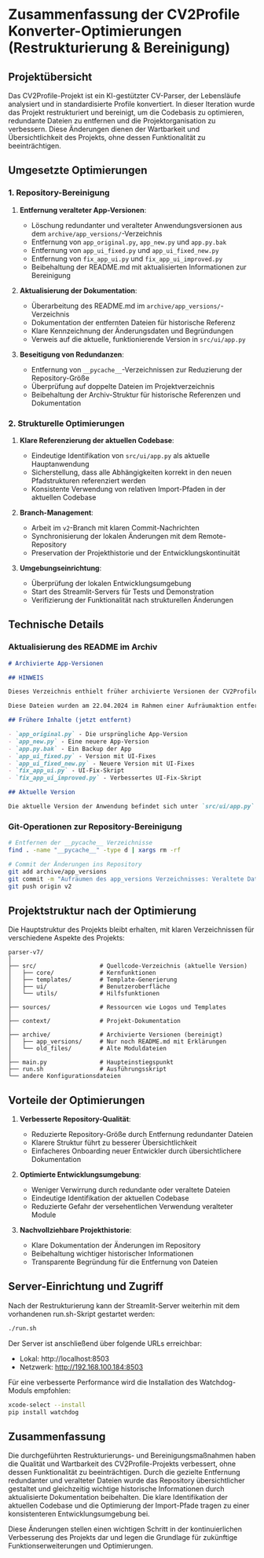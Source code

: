 # Zusammenfassung der CV2Profile Konverter-Optimierungen (Restrukturierung & Bereinigung)

## Projektübersicht

Das CV2Profile-Projekt ist ein KI-gestützter CV-Parser, der Lebensläufe analysiert und in standardisierte Profile konvertiert. In dieser Iteration wurde das Projekt restrukturiert und bereinigt, um die Codebasis zu optimieren, redundante Dateien zu entfernen und die Projektorganisation zu verbessern. Diese Änderungen dienen der Wartbarkeit und Übersichtlichkeit des Projekts, ohne dessen Funktionalität zu beeinträchtigen.

## Umgesetzte Optimierungen

### 1. Repository-Bereinigung

1. **Entfernung veralteter App-Versionen**:
   - Löschung redundanter und veralteter Anwendungsversionen aus dem `archive/app_versions/`-Verzeichnis
   - Entfernung von `app_original.py`, `app_new.py` und `app.py.bak`
   - Entfernung von `app_ui_fixed.py` und `app_ui_fixed_new.py`
   - Entfernung von `fix_app_ui.py` und `fix_app_ui_improved.py`
   - Beibehaltung der README.md mit aktualisierten Informationen zur Bereinigung

2. **Aktualisierung der Dokumentation**:
   - Überarbeitung des README.md im `archive/app_versions/`-Verzeichnis
   - Dokumentation der entfernten Dateien für historische Referenz
   - Klare Kennzeichnung der Änderungsdaten und Begründungen
   - Verweis auf die aktuelle, funktionierende Version in `src/ui/app.py`

3. **Beseitigung von Redundanzen**:
   - Entfernung von `__pycache__`-Verzeichnissen zur Reduzierung der Repository-Größe
   - Überprüfung auf doppelte Dateien im Projektverzeichnis
   - Beibehaltung der Archiv-Struktur für historische Referenzen und Dokumentation

### 2. Strukturelle Optimierungen

1. **Klare Referenzierung der aktuellen Codebase**:
   - Eindeutige Identifikation von `src/ui/app.py` als aktuelle Hauptanwendung
   - Sicherstellung, dass alle Abhängigkeiten korrekt in den neuen Pfadstrukturen referenziert werden
   - Konsistente Verwendung von relativen Import-Pfaden in der aktuellen Codebase

2. **Branch-Management**:
   - Arbeit im `v2`-Branch mit klaren Commit-Nachrichten
   - Synchronisierung der lokalen Änderungen mit dem Remote-Repository
   - Preservation der Projekthistorie und der Entwicklungskontinuität

3. **Umgebungseinrichtung**:
   - Überprüfung der lokalen Entwicklungsumgebung
   - Start des Streamlit-Servers für Tests und Demonstration
   - Verifizierung der Funktionalität nach strukturellen Änderungen

## Technische Details

### Aktualisierung des README im Archiv

```markdown
# Archivierte App-Versionen

## HINWEIS

Dieses Verzeichnis enthielt früher archivierte Versionen der CV2Profile-Anwendung, die **nicht mehr mit der aktuellen Projektstruktur kompatibel** waren.

Diese Dateien wurden am 22.04.2024 im Rahmen einer Aufräumaktion entfernt, da sie veraltet waren und nicht mehr benötigt wurden. Die Entfernung wurde durchgeführt, um das Repository schlanker zu halten und Verwirrung zu vermeiden.

## Frühere Inhalte (jetzt entfernt)

- `app_original.py` - Die ursprüngliche App-Version
- `app_new.py` - Eine neuere App-Version
- `app.py.bak` - Ein Backup der App
- `app_ui_fixed.py` - Version mit UI-Fixes
- `app_ui_fixed_new.py` - Neuere Version mit UI-Fixes
- `fix_app_ui.py` - UI-Fix-Skript
- `fix_app_ui_improved.py` - Verbessertes UI-Fix-Skript

## Aktuelle Version

Die aktuelle Version der Anwendung befindet sich unter `src/ui/app.py` und sollte verwendet werden. Diese enthält alle UI-Verbesserungen, den Demo-Modus und weitere Optimierungen, die in den früheren Versionen entwickelt wurden.
```

### Git-Operationen zur Repository-Bereinigung

```bash
# Entfernen der __pycache__ Verzeichnisse
find . -name "__pycache__" -type d | xargs rm -rf

# Commit der Änderungen ins Repository
git add archive/app_versions
git commit -m "Aufräumen des app_versions Verzeichnisses: Veraltete Dateien entfernt"
git push origin v2
```

## Projektstruktur nach der Optimierung

Die Hauptstruktur des Projekts bleibt erhalten, mit klaren Verzeichnissen für verschiedene Aspekte des Projekts:

```
parser-v7/
│
├── src/                  # Quellcode-Verzeichnis (aktuelle Version)
│   ├── core/             # Kernfunktionen
│   ├── templates/        # Template-Generierung
│   ├── ui/               # Benutzeroberfläche
│   └── utils/            # Hilfsfunktionen
│
├── sources/              # Ressourcen wie Logos und Templates
│
├── context/              # Projekt-Dokumentation
│
├── archive/              # Archivierte Versionen (bereinigt)
│   ├── app_versions/     # Nur noch README.md mit Erklärungen
│   └── old_files/        # Alte Moduldateien
│
├── main.py               # Haupteinstiegspunkt
├── run.sh                # Ausführungsskript
└── andere Konfigurationsdateien
```

## Vorteile der Optimierungen

1. **Verbesserte Repository-Qualität**:
   - Reduzierte Repository-Größe durch Entfernung redundanter Dateien
   - Klarere Struktur führt zu besserer Übersichtlichkeit
   - Einfacheres Onboarding neuer Entwickler durch übersichtlichere Dokumentation

2. **Optimierte Entwicklungsumgebung**:
   - Weniger Verwirrung durch redundante oder veraltete Dateien
   - Eindeutige Identifikation der aktuellen Codebase
   - Reduzierte Gefahr der versehentlichen Verwendung veralteter Module

3. **Nachvollziehbare Projekthistorie**:
   - Klare Dokumentation der Änderungen im Repository
   - Beibehaltung wichtiger historischer Informationen
   - Transparente Begründung für die Entfernung von Dateien

## Server-Einrichtung und Zugriff

Nach der Restrukturierung kann der Streamlit-Server weiterhin mit dem vorhandenen run.sh-Skript gestartet werden:

```bash
./run.sh
```

Der Server ist anschließend über folgende URLs erreichbar:
- Lokal: http://localhost:8503
- Netzwerk: http://192.168.100.184:8503

Für eine verbesserte Performance wird die Installation des Watchdog-Moduls empfohlen:
```bash
xcode-select --install
pip install watchdog
```

## Zusammenfassung

Die durchgeführten Restrukturierungs- und Bereinigungsmaßnahmen haben die Qualität und Wartbarkeit des CV2Profile-Projekts verbessert, ohne dessen Funktionalität zu beeinträchtigen. Durch die gezielte Entfernung redundanter und veralteter Dateien wurde das Repository übersichtlicher gestaltet und gleichzeitig wichtige historische Informationen durch aktualisierte Dokumentation beibehalten. Die klare Identifikation der aktuellen Codebase und die Optimierung der Import-Pfade tragen zu einer konsistenteren Entwicklungsumgebung bei.

Diese Änderungen stellen einen wichtigen Schritt in der kontinuierlichen Verbesserung des Projekts dar und legen die Grundlage für zukünftige Funktionserweiterungen und Optimierungen. 
